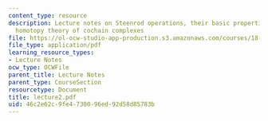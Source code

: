 ```yaml
---
content_type: resource
description: Lecture notes on Steenrod operations, their basic properties, and the
  homotopy theory of cochain complexes
file: https://ol-ocw-studio-app-production.s3.amazonaws.com/courses/18-917-topics-in-algebraic-topology-the-sullivan-conjecture-fall-2007/46c2e62c9fe4730096ed92d58d85783b_lecture2.pdf
file_type: application/pdf
learning_resource_types:
- Lecture Notes
ocw_type: OCWFile
parent_title: Lecture Notes
parent_type: CourseSection
resourcetype: Document
title: lecture2.pdf
uid: 46c2e62c-9fe4-7300-96ed-92d58d85783b
---
```

